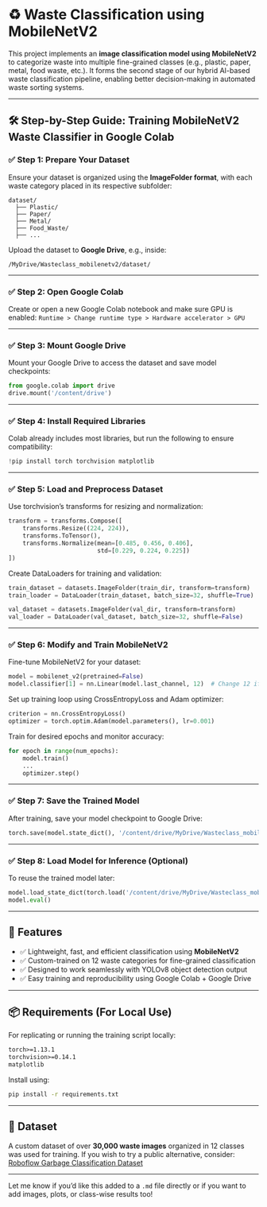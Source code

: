 
# ♻️ Waste Classification using MobileNetV2

This project implements an **image classification model using MobileNetV2** to categorize waste into multiple fine-grained classes (e.g., plastic, paper, metal, food waste, etc.). It forms the second stage of our hybrid AI-based waste classification pipeline, enabling better decision-making in automated waste sorting systems.

---

## 🛠️ Step-by-Step Guide: Training MobileNetV2 Waste Classifier in Google Colab

### ✅ Step 1: Prepare Your Dataset

Ensure your dataset is organized using the **ImageFolder format**, with each waste category placed in its respective subfolder:

```
dataset/
  ├── Plastic/
  ├── Paper/
  ├── Metal/
  ├── Food_Waste/
  ├── ...
```

Upload the dataset to **Google Drive**, e.g., inside:

```
/MyDrive/Wasteclass_mobilenetv2/dataset/
```

---

### ✅ Step 2: Open Google Colab

Create or open a new Google Colab notebook and make sure GPU is enabled:
`Runtime > Change runtime type > Hardware accelerator > GPU`

---

### ✅ Step 3: Mount Google Drive

Mount your Google Drive to access the dataset and save model checkpoints:

```python
from google.colab import drive
drive.mount('/content/drive')
```

---

### ✅ Step 4: Install Required Libraries

Colab already includes most libraries, but run the following to ensure compatibility:

```python
!pip install torch torchvision matplotlib
```

---

### ✅ Step 5: Load and Preprocess Dataset

Use torchvision’s transforms for resizing and normalization:

```python
transform = transforms.Compose([
    transforms.Resize((224, 224)),
    transforms.ToTensor(),
    transforms.Normalize(mean=[0.485, 0.456, 0.406],
                         std=[0.229, 0.224, 0.225])
])
```

Create DataLoaders for training and validation:

```python
train_dataset = datasets.ImageFolder(train_dir, transform=transform)
train_loader = DataLoader(train_dataset, batch_size=32, shuffle=True)

val_dataset = datasets.ImageFolder(val_dir, transform=transform)
val_loader = DataLoader(val_dataset, batch_size=32, shuffle=False)
```

---

### ✅ Step 6: Modify and Train MobileNetV2

Fine-tune MobileNetV2 for your dataset:

```python
model = mobilenet_v2(pretrained=False)
model.classifier[1] = nn.Linear(model.last_channel, 12)  # Change 12 if using different number of classes
```

Set up training loop using CrossEntropyLoss and Adam optimizer:

```python
criterion = nn.CrossEntropyLoss()
optimizer = torch.optim.Adam(model.parameters(), lr=0.001)
```

Train for desired epochs and monitor accuracy:

```python
for epoch in range(num_epochs):
    model.train()
    ...
    optimizer.step()
```

---

### ✅ Step 7: Save the Trained Model

After training, save your model checkpoint to Google Drive:

```python
torch.save(model.state_dict(), '/content/drive/MyDrive/Wasteclass_mobilenetv2/mobilenetv2_final.pth')
```

---

### ✅ Step 8: Load Model for Inference (Optional)

To reuse the trained model later:

```python
model.load_state_dict(torch.load('/content/drive/MyDrive/Wasteclass_mobilenetv2/mobilenetv2_final.pth'))
model.eval()
```

---

## 🚀 Features

* ✅ Lightweight, fast, and efficient classification using **MobileNetV2**
* ✅ Custom-trained on 12 waste categories for fine-grained classification
* ✅ Designed to work seamlessly with YOLOv8 object detection output
* ✅ Easy training and reproducibility using Google Colab + Google Drive

---

## 📦 Requirements (For Local Use)

For replicating or running the training script locally:

```txt
torch>=1.13.1
torchvision>=0.14.1
matplotlib
```

Install using:

```bash
pip install -r requirements.txt
```

---

## 🔗 Dataset

A custom dataset of over **30,000 waste images** organized in 12 classes was used for training. If you wish to try a public alternative, consider:
[Roboflow Garbage Classification Dataset](https://universe.roboflow.com/project-1ycjd/garbage-classification-jxps3/dataset)

---

Let me know if you’d like this added to a `.md` file directly or if you want to add images, plots, or class-wise results too!
